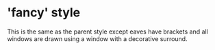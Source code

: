# 'fancy' style

This is the same as the parent style except eaves have brackets and all windows
are drawn using a window with a decorative surround.
